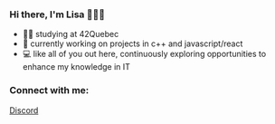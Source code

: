 ### Hi there, I'm Lisa 🙋🏼‍♀️

- 👩‍💻 studying at 42Quebec 
- 🌱 currently working on projects in c++ and javascript/react
- 💻 like all of you out here, continuously exploring opportunities to enhance my knowledge in IT

### Connect with me:

[Discord](https://www.discordapp.com/users/692659001220923442)

<!---
liz753/liz753 is a ✨ special ✨ repository because its `README.md` (this file) appears on your GitHub profile.
You can click the Preview link to take a look at your changes.
--->
